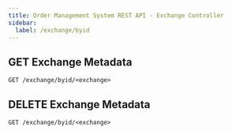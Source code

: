 ```yaml
---
title: Order Management System REST API - Exchange Controller
sidebar:
  label: /exchange/byid
---
```


## GET Exchange Metadata

`GET /exchange/byid/<exchange>`

## DELETE Exchange Metadata

`GET /exchange/byid/<exchange>`
